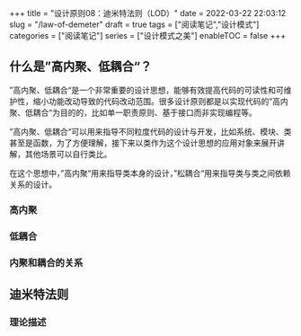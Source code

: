 +++
title = "设计原则08：迪米特法则（LOD）"
date = 2022-03-22 22:03:12
slug = "/law-of-demeter"
draft = true
tags = ["阅读笔记","设计模式"]
categories = ["阅读笔记"]
series = ["设计模式之美"]
enableTOC = false
+++

## 什么是”高内聚、低耦合“？

”高内聚、低耦合“是一个非常重要的设计思想，能够有效提高代码的可读性和可维护性，缩小功能改动导致的代码改动范围。很多设计原则都是以实现代码的”高内聚、低耦合“为目的的，比如单一职责原则、基于接口而非实现编程等。

”高内聚、低耦合“可以用来指导不同粒度代码的设计与开发，比如系统、模块、类甚至是函数，为了方便理解，接下来以类作为这个设计思想的应用对象来展开讲解，其他场景可以自行类比。

在这个思想中，”高内聚“用来指导类本身的设计，”松耦合“用来指导类与类之间依赖关系的设计。

### 高内聚



### 低耦合



### 内聚和耦合的关系



## 迪米特法则



### 理论描述